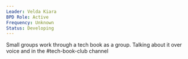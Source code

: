 ```yaml
---
Leader: Velda Kiara
BPD Role: Active
Frequency: Unknown
Status: Developing
---
```


Small groups work through a tech book as a group. Talking about it over voice and in the #tech-book-club channel
